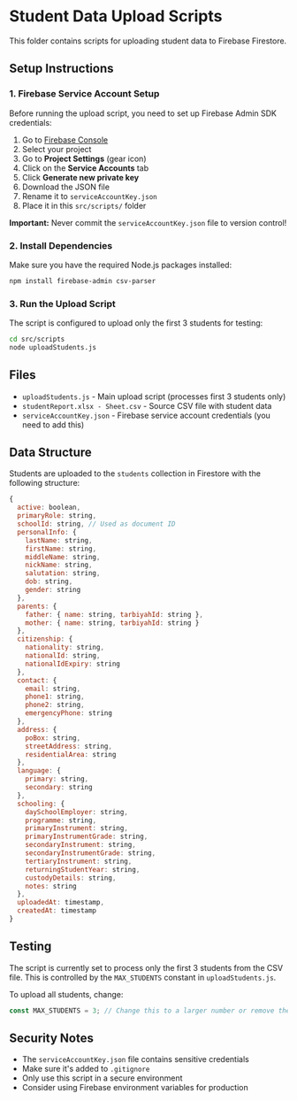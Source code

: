 # Student Data Upload Scripts

This folder contains scripts for uploading student data to Firebase Firestore.

## Setup Instructions

### 1. Firebase Service Account Setup

Before running the upload script, you need to set up Firebase Admin SDK credentials:

1. Go to [Firebase Console](https://console.firebase.google.com/)
2. Select your project
3. Go to **Project Settings** (gear icon)
4. Click on the **Service Accounts** tab
5. Click **Generate new private key**
6. Download the JSON file
7. Rename it to `serviceAccountKey.json`
8. Place it in this `src/scripts/` folder

**Important:** Never commit the `serviceAccountKey.json` file to version control!

### 2. Install Dependencies

Make sure you have the required Node.js packages installed:

```bash
npm install firebase-admin csv-parser
```

### 3. Run the Upload Script

The script is configured to upload only the first 3 students for testing:

```bash
cd src/scripts
node uploadStudents.js
```

## Files

- `uploadStudents.js` - Main upload script (processes first 3 students only)
- `studentReport.xlsx - Sheet.csv` - Source CSV file with student data
- `serviceAccountKey.json` - Firebase service account credentials (you need to add this)

## Data Structure

Students are uploaded to the `students` collection in Firestore with the following structure:

```javascript
{
  active: boolean,
  primaryRole: string,
  schoolId: string, // Used as document ID
  personalInfo: {
    lastName: string,
    firstName: string,
    middleName: string,
    nickName: string,
    salutation: string,
    dob: string,
    gender: string
  },
  parents: {
    father: { name: string, tarbiyahId: string },
    mother: { name: string, tarbiyahId: string }
  },
  citizenship: {
    nationality: string,
    nationalId: string,
    nationalIdExpiry: string
  },
  contact: {
    email: string,
    phone1: string,
    phone2: string,
    emergencyPhone: string
  },
  address: {
    poBox: string,
    streetAddress: string,
    residentialArea: string
  },
  language: {
    primary: string,
    secondary: string
  },
  schooling: {
    daySchoolEmployer: string,
    programme: string,
    primaryInstrument: string,
    primaryInstrumentGrade: string,
    secondaryInstrument: string,
    secondaryInstrumentGrade: string,
    tertiaryInstrument: string,
    returningStudentYear: string,
    custodyDetails: string,
    notes: string
  },
  uploadedAt: timestamp,
  createdAt: timestamp
}
```

## Testing

The script is currently set to process only the first 3 students from the CSV file. This is controlled by the `MAX_STUDENTS` constant in `uploadStudents.js`.

To upload all students, change:
```javascript
const MAX_STUDENTS = 3; // Change this to a larger number or remove the limit
```

## Security Notes

- The `serviceAccountKey.json` file contains sensitive credentials
- Make sure it's added to `.gitignore`
- Only use this script in a secure environment
- Consider using Firebase environment variables for production 